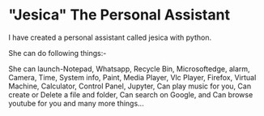 # "Jesica" The Personal Assistant
I have created a personal assistant called jesica with python.

She can do following things:-

She can launch-Notepad, Whatsapp, Recycle Bin, Microsoftedge, alarm, Camera, Time, System info,
Paint, Media Player, Vlc Player, Firefox, 
Virtual Machine, Calculator, Control Panel, Jupyter, 
Can play music for you, 
Can create or Delete a file and folder, 
Can search on Google, 
and Can browse youtube for you
and many more things...
